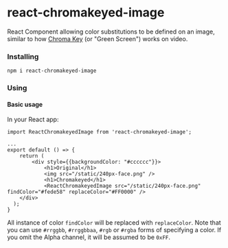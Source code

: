 # react-chromakeyed-image
React Component allowing color substitutions to be defined on an image, similar to how [Chroma Key](https://en.wikipedia.org/wiki/Chroma_key) (or "Green Screen") works on video.

### Installing
`npm i react-chromakeyed-image`

### Using

#### Basic usage
In your React app:

```
import ReactChromakeyedImage from 'react-chromakeyed-image';

...
export default () => {
	return (
		<div style={{backgroundColor: "#cccccc"}}>
			<h1>Original</h1>
			<img src="/static/240px-face.png" />
			<h1>Chromakeyed</h1>
			<ReactChromakeyedImage src="/static/240px-face.png" findColor="#fede58" replaceColor="#FF0000" />
    </div>
  );
}

```

All instance of color `findColor` will be replaced with `replaceColor`.
Note that you can use `#rrggbb`, `#rrggbbaa`, `#rgb` or `#rgba` forms of specifying a color.
If you omit the Alpha channel, it will be assumed to be `0xFF`.



